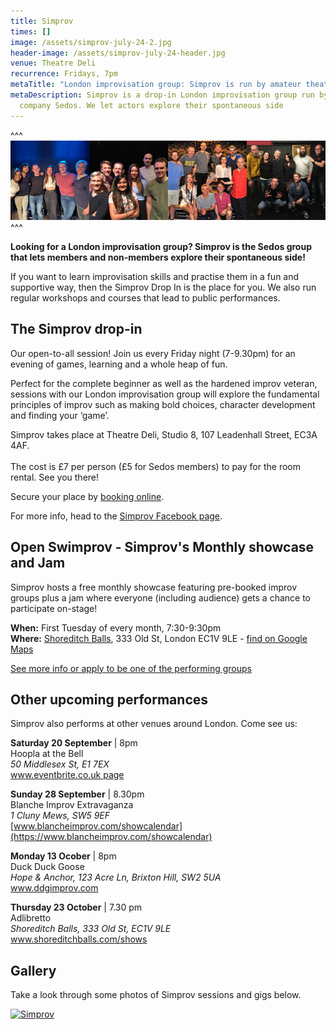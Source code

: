 ```yaml
---
title: Simprov
times: []
image: /assets/simprov-july-24-2.jpg
header-image: /assets/simprov-july-24-header.jpg
venue: Theatre Deli
recurrence: Fridays, 7pm
metaTitle: "London improvisation group: Simprov is run by amateur theatre company Sedos"
metaDescription: Simprov is a drop-in London improvisation group run by theatre
  company Sedos. We let actors explore their spontaneous side
---
```

^^^
![](/assets/simprov-4-landscape-pictures.jpg)
^^^ 

**Looking for a London improvisation group? Simprov is the Sedos group that lets members and non-members explore their spontaneous side!**

If you want to learn improvisation skills and practise them in a fun and supportive way, then the Simprov Drop In is the place for you. We also run regular workshops and courses that lead to public performances.

## **The Simprov drop-in**

Our open-to-all session! Join us every Friday night (7-9.30pm) for an evening of games, learning and a whole heap of fun.

Perfect for the complete beginner as well as the hardened improv veteran, sessions with our London improvisation group will explore the fundamental principles of improv such as making bold choices, character development and finding your ‘game’.

Simprov takes place at Theatre Deli, Studio 8, 107 Leadenhall Street, EC3A 4AF. \
\
The cost is £7 per person (£5 for Sedos members) to pay for the room rental. See you there! 

Secure your place by [booking online](https://sedos.ticketsolve.com/ticketbooth/shows/1173652905).

For more info, head to the [Simprov Facebook page](https://www.facebook.com/groups/176792046058352/).

## **Open Swimprov - Simprov's Monthly showcase and Jam**

Simprov hosts a free monthly showcase featuring pre-booked improv groups plus a jam where everyone (including audience) gets a chance to participate on-stage!

**When:** First Tuesday of every month, 7:30-9:30pm\
**Where:** [Shoreditch Balls](https://www.shoreditchballs.com/), 333 Old St, London EC1V 9LE - [find on Google Maps](https://www.google.com/url?sa=t&rct=j&q=&esrc=s&source=web&cd=&ved=2ahUKEwjxoer6ia6PAxWiQUEAHStkLrsQ8gF6BAgcEAM&url=%2Fmaps%2Fplace%2Fshoreditch%2Bballs%2Fdata%3D!4m2!3m1!1s0x48761d59aef76ae1%3A0x8c5958860a889f28%3Fsa%3DX%26ved%3D1t%3A242%26ictx%3D111&usg=AOvVaw3R7Xz1ZcPDQEvAh_mhAkM7&opi=89978449)

[See more info or apply to be one of the performing groups](https://www.sedos.co.uk/events/open-swimprov)

## **Other upcoming performances**

Simprov also performs at other venues around London.  Come see us:

**Saturday 20 September** | 8pm \
Hoopla at the Bell \
*50 Middlesex St, E1 7EX*\
[www.eventbrite.co.uk page](https://www.eventbrite.co.uk/e/hoopla-at-the-bell-the-mixer-tickets-1600382369749?fbclid=IwZXh0bgNhZW0CMTAAYnJpZBExMTloOXVTd0lkSWU1QXJDRgEeKC8nI8oIox8tme9VsehgTToczvfL_gSgyUQetERmGgmO2EOO8IObkzwjptw_aem_viHe1ipNHUZfxkY0AcFs8w)

**Sunday 28 September** | 8.30pm\
Blanche Improv Extravaganza\
*1 Cluny Mews, SW5 9EF*\
[www.blancheimprov.com/showcalendar](https://www.blancheimprov.com/showcalendar) 

**Monday 13 Ocober** |  8pm\
Duck Duck Goose\
*Hope & Anchor, 123 Acre Ln, Brixton Hill, SW2 5UA*\
[www.ddgimprov.com ](https://www.ddgimprov.com/)

**Thursday 23 October** | 7.30 pm\
Adlibretto \
*Shoreditch Balls, 333 Old St, EC1V 9LE*\
[www.shoreditchballs.com/shows ](https://www.shoreditchballs.com/shows)[](https://www.facebook.com/groups/176792046058352/)[](https://www.facebook.com/groups/176792046058352/)

## **Gallery**

Take a look through some photos of Simprov sessions and gigs below. 

<a data-flickr-embed="true" href="https://www.flickr.com/photos/sedos/albums/72177720323053270" title="Simprov"><img src="https://live.staticflickr.com/65535/54255138604_969d94f269_z.jpg" width="640" height="480" alt="Simprov"/></a><script async src="//embedr.flickr.com/assets/client-code.js" charset="utf-8"></script>
